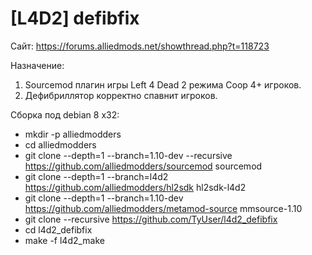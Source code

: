 # [L4D2] defibfix
Сайт: https://forums.alliedmods.net/showthread.php?t=118723

Назначение:
1) Sourcemod плагин игры Left 4 Dead 2 режима Coop 4+ игроков.
2) Дефибриллятор корректно спавнит игроков.

Сборка под debian 8 x32:
* mkdir -p alliedmodders
* cd alliedmodders
* git clone --depth=1 --branch=1.10-dev --recursive https://github.com/alliedmodders/sourcemod sourcemod
* git clone --depth=1 --branch=l4d2 https://github.com/alliedmodders/hl2sdk hl2sdk-l4d2
* git clone --depth=1 --branch=1.10-dev https://github.com/alliedmodders/metamod-source mmsource-1.10
* git clone --recursive https://github.com/TyUser/l4d2_defibfix
* cd l4d2_defibfix
* make -f l4d2_make
